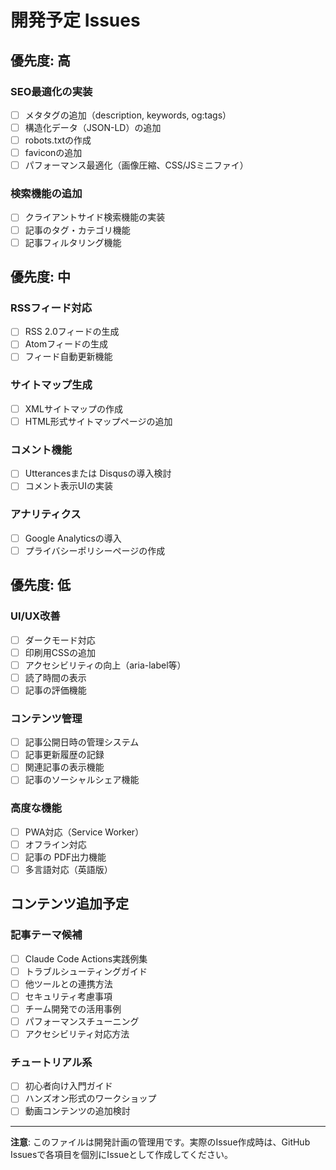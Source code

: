 # 開発予定 Issues

## 優先度: 高

### SEO最適化の実装
- [ ] メタタグの追加（description, keywords, og:tags）
- [ ] 構造化データ（JSON-LD）の追加
- [ ] robots.txtの作成
- [ ] faviconの追加
- [ ] パフォーマンス最適化（画像圧縮、CSS/JSミニファイ）

### 検索機能の追加
- [ ] クライアントサイド検索機能の実装
- [ ] 記事のタグ・カテゴリ機能
- [ ] 記事フィルタリング機能

## 優先度: 中

### RSSフィード対応
- [ ] RSS 2.0フィードの生成
- [ ] Atomフィードの生成
- [ ] フィード自動更新機能

### サイトマップ生成
- [ ] XMLサイトマップの作成
- [ ] HTML形式サイトマップページの追加

### コメント機能
- [ ] Utterancesまたは Disqusの導入検討
- [ ] コメント表示UIの実装

### アナリティクス
- [ ] Google Analyticsの導入
- [ ] プライバシーポリシーページの作成

## 優先度: 低

### UI/UX改善
- [ ] ダークモード対応
- [ ] 印刷用CSSの追加
- [ ] アクセシビリティの向上（aria-label等）
- [ ] 読了時間の表示
- [ ] 記事の評価機能

### コンテンツ管理
- [ ] 記事公開日時の管理システム
- [ ] 記事更新履歴の記録
- [ ] 関連記事の表示機能
- [ ] 記事のソーシャルシェア機能

### 高度な機能
- [ ] PWA対応（Service Worker）
- [ ] オフライン対応
- [ ] 記事の PDF出力機能
- [ ] 多言語対応（英語版）

## コンテンツ追加予定

### 記事テーマ候補
- [ ] Claude Code Actions実践例集
- [ ] トラブルシューティングガイド
- [ ] 他ツールとの連携方法
- [ ] セキュリティ考慮事項
- [ ] チーム開発での活用事例
- [ ] パフォーマンスチューニング
- [ ] アクセシビリティ対応方法

### チュートリアル系
- [ ] 初心者向け入門ガイド
- [ ] ハンズオン形式のワークショップ
- [ ] 動画コンテンツの追加検討

---

**注意**: このファイルは開発計画の管理用です。実際のIssue作成時は、GitHub Issuesで各項目を個別にIssueとして作成してください。